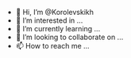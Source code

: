 - 👋 Hi, I’m @Korolevskikh
- 👀 I’m interested in ...
- 🌱 I’m currently learning ...
- 💞️ I’m looking to collaborate on ...
- 📫 How to reach me ...

<!---
Korolevskikh/Korolevskikh is a ✨ special ✨ repository because its `README.md` (this file) appears on your GitHub profile.
You can click the Preview link to take a look at your changes.
--->
